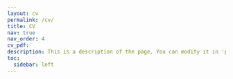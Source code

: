 ```yaml
---
layout: cv
permalink: /cv/
title: CV
nav: true
nav_order: 4
cv_pdf: 
description: This is a description of the page. You can modify it in 'pages/_cv.md'. You can also change or remove the top pdf download button.
toc:
  sidebar: left
---
```

